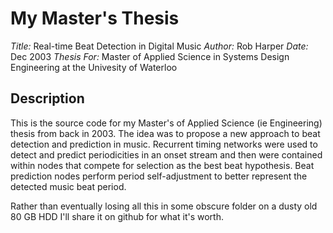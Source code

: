 My Master's Thesis
==================

*Title:* Real-time Beat Detection in Digital Music
*Author:* Rob Harper
*Date:* Dec 2003
*Thesis For:* Master of Applied Science in Systems Design Engineering at the Univesity of Waterloo

Description
-----------
This is the source code for my Master's of Applied Science (ie Engineering) thesis from back in 2003.  The idea was to propose a new approach to beat detection and prediction in music. Recurrent timing networks were used to detect and predict periodicities in an onset stream and then were contained within nodes that compete for selection as the best beat hypothesis. Beat prediction nodes perform period self-adjustment to better represent the detected music beat period. 

Rather than eventually losing all this in some obscure folder on a dusty old 80 GB HDD I'll share it on github for what it's worth.